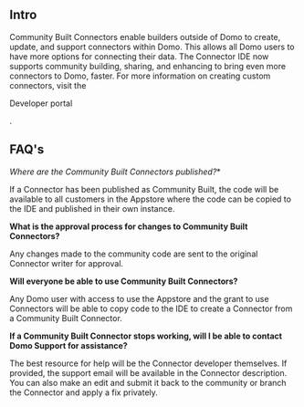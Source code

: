 

Intro
-------

Community Built Connectors enable builders outside of Domo to create, update, and support connectors within Domo. This allows all Domo users to have more options for connecting their data. The Connector IDE now supports community building, sharing, and enhancing to bring even more connectors to Domo, faster. For more information on creating custom connectors, visit the

Developer portal

.


 FAQ's
-------

*Where are the Community Built Connectors published?**


 If a Connector has been published as Community Built, the code will be available to all customers in the Appstore where the code can be copied to the IDE and published in their own instance.


**What is the approval process for changes to Community Built Connectors?**


 Any changes made to the community code are sent to the original Connector writer for approval.


**Will everyone be able to use Community Built Connectors?**


 Any Domo user with access to use the Appstore and the grant to use Connectors will be able to copy code to the IDE to create a Connector from a Community Built Connector.


**If a Community Built Connector stops working, will I be able to contact Domo Support for assistance?**


 The best resource for help will be the Connector developer themselves. If provided, the support email will be available in the Connector description. You can also make an edit and submit it back to the community or branch the Connector and apply a fix privately.

